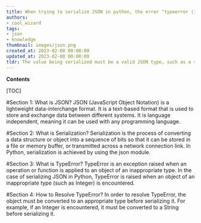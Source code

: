 ```yaml
---
title: When trying to serialize JSON in python, the error "typeerror (integer) is not JSON serializable" is thrown when an integer value is not able to be serialized
authors:
- cool_wizard
tags:
- json
- knowledge
thumbnail: images/json.png
created_at: 2023-02-08 00:00:00
updated_at: 2023-02-08 00:00:00
tldr: The value being serialized must be a valid JSON type, such as a string, number, boolean, list, or dictionary.
---
```


**Contents**

[TOC]

#Section 1: What is JSON?
JSON (JavaScript Object Notation) is a lightweight data-interchange format. It is a text-based format that is used to store and exchange data between different systems. It is language independent, meaning it can be used with any programming language.

#Section 2: What is Serialization?
Serialization is the process of converting a data structure or object into a sequence of bits so that it can be stored in a file or memory buffer, or transmitted across a network connection link. In Python, serialization is achieved by using the json module.

#Section 3: What is TypeError?
TypeError is an exception raised when an operation or function is applied to an object of an inappropriate type. In the case of serializing JSON in Python, TypeError is raised when an object of an inappropriate type (such as Integer) is encountered.

#Section 4: How to Resolve TypeError?
In order to resolve TypeError, the object must be converted to an appropriate type before serializing it. For example, if an Integer is encountered, it must be converted to a String before serializing it.

